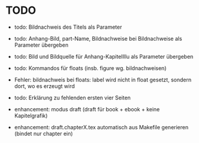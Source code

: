 # TODO
- todo: Bildnachweis des Titels als Parameter
- todo: Anhang-Bild, part-Name, Bildnachweise bei Bildnachweise als Parameter übergeben
- todo: Bild und Bildquelle für Anhang-KapitelIllu als Parameter übergeben
- todo: Kommandos für floats (insb. figure wg. bildnachweisen)
- Fehler: bildnachweis bei floats: label wird nicht in float gesetzt, sondern dort, wo es erzeugt wird

- todo: Erklärung zu fehlenden ersten vier Seiten

- enhancement: modus draft (draft für book + ebook + keine Kapitelgrafik)
- enhancement: draft.chapterX.tex automatisch aus Makefile generieren (bindet nur chapter ein)

